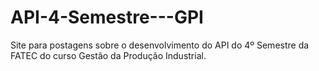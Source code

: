 # API-4-Semestre---GPI
Site para postagens sobre o desenvolvimento do API do 4º Semestre da FATEC do curso Gestão da Produção Industrial.
